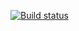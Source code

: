 [![Build status](https://ci.appveyor.com/api/projects/status/s817leo4sfpa4ruk?svg=true)](https://ci.appveyor.com/project/AnastasiiaKorch/object-reflection-proxy2-akaqq)